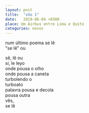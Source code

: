 ```yaml
---
layout: post
title:  "vôo 1"
date:   2019-06-04 +0300
place: Um Airbus entre Lima e Quito
categories: novos
---
```


num último poema se lê  
"se lê" ou  
<!--more-->
sê, lê ou  
sí, le leyo  
onde pousa o olho  
onde pousa a caneta  
turbolendo o  
turboato  
palavra pousa e decola  
pousa outra  
vês,  
se lê
